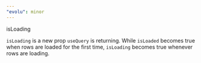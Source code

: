 ```yaml
---
"evolu": minor
---
```


isLoading

`isLoading` is a new prop `useQuery` is returning. While `isLoaded` becomes true when rows are loaded for the first time, `isLoading` becomes true whenever rows are loading.

